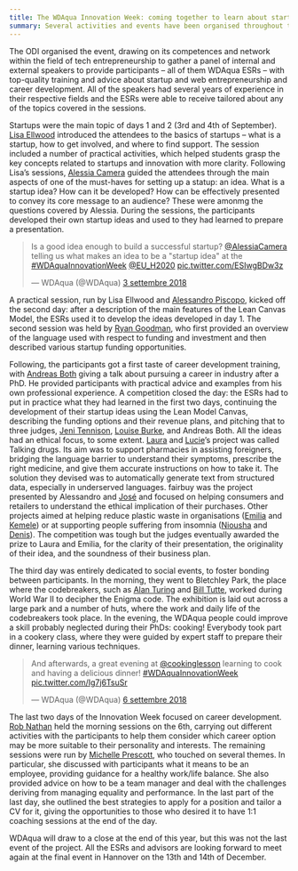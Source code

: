 ```yaml
---
title: The WDAqua Innovation Week: coming together to learn about startups, career development, and cooking!
summary: Several activities and events have been organised throughout the duration of WDAqua to provide its Early Stage Researchers (ESRs) training in broad range of technical and non-technical skills. One of these events has been the WDAqua Innovation Week, which took place in London in the first week of September (3rd to 7th) in the offices of one of its partners, the Open Data Institute (ODI).
---
```


The ODI organised the event, drawing on its competences and network within the field of tech entrepreneurship to gather a panel of internal and external speakers to provide participants – all of them WDAqua ESRs – with top-quality training and advice about startup and web entrepreneurship and career development. 
All of the speakers had several years of experience in their respective fields and the ESRs were able to receive tailored about any of the topics covered in the sessions.

Startups were the main topic of days 1 and 2 (3rd and 4th of September). [Lisa Ellwood](https://www.linkedin.com/in/lisa-ellwood-05808715/?originalSubdomain=uk) introduced the attendees to the basics of startups – what is a startup, how to get involved, and where to find support. The session included a number of practical activities, which helped students grasp the key concepts related to startups and innovation with more clarity.
Following Lisa’s sessions, [Alessia Camera](https://theodi.org/person/alessia-camera/) guided the attendees through the main aspects of one of the must-haves for setting up a statup: an idea. What is a startup idea? How can it be developed? How can be effectively presented to convey its core message to an audience? These were amonmg the questions covered by Alessia. 
During the sessions, the participants developed their own startup ideas and used to they had learned to prepare a presentation.

<blockquote class="twitter-tweet tw-align-center" data-lang="it"><p lang="en" dir="ltr">Is a good idea enough to build a successful startup? <a href="https://twitter.com/AlessiaCamera?ref_src=twsrc%5Etfw">@AlessiaCamera</a> telling us what makes an idea to be a &quot;startup idea&quot; at the <a href="https://twitter.com/hashtag/WDAquaInnovationWeek?src=hash&amp;ref_src=twsrc%5Etfw">#WDAquaInnovationWeek</a> <a href="https://twitter.com/EU_H2020?ref_src=twsrc%5Etfw">@EU_H2020</a> <a href="https://t.co/ESIwgBDw3z">pic.twitter.com/ESIwgBDw3z</a></p>&mdash; WDAqua (@WDAqua) <a href="https://twitter.com/WDAqua/status/1036609379217428480?ref_src=twsrc%5Etfw">3 settembre 2018</a></blockquote>
<script async src="https://platform.twitter.com/widgets.js" charset="utf-8"></script>

A practical session, run by Lisa Ellwood and [Alessandro Piscopo](https://theodi.org/person/alessandro-piscopo/), kicked off the second day: after a description of the main features of the Lean Canvas Model, the ESRs used it to develop the ideas developed in day 1. The second session was held by [Ryan Goodman](https://theodi.org/person/ryan-goodman/), who first provided an overview of the language used with respect to funding and investment and then described various startup funding opportunities.

Following, the participants got a first taste of career development training, with [Andreas Both](http://wdaqua.eu/supervisors/andreas-both/) giving a talk about pursuing a career in industry after a PhD. He provided participants with practical advice and examples from his own professional experience. 
A competition closed the day: the ESRs had to put in practice what they had learned in the first two days, continuing the development of their startup ideas using the Lean Model Canvas, describing the funding options and their revenue plans, and pitching that to three judges, [Jeni Tennison](https://theodi.org/person/jeni-tennison/), [Louise Burke](https://theodi.org/person/louise-burke/), and Andreas Both.
All the ideas had an ethical focus, to some extent. [Laura](http://wdaqua.eu/students/laura-koesten/) and [Lucie](http://wdaqua.eu/students/lucie-aim%C3%A9e-kaffee/)’s project was called Talking drugs. Its aim was to support pharmacies in assisting foreigners, bridging the language barrier to understand their symptoms, prescribe the right medicine, and give them accurate instructions on how to take it. The solution they devised was to automatically generate text from structured data, especially in underserved languages.
fairbuy was the project presented by Alessandro and [José](http://wdaqua.eu/students/jos%C3%A9-m-gim%C3%A9nez-garc%C3%ADa/) and focused on helping consumers and retailers to understand the ethical implication of their purchases. Other projects aimed at helping reduce plastic waste in organisations ([Emilia](http://wdaqua.eu/students/emilia-kacprzak/) and [Kemele](http://wdaqua.eu/students/kemele-m-endris/)) or at supporting people suffering from insomnia ([Niousha](http://wdaqua.eu/students/niousha-hormozi/) and [Denis](http://wdaqua.eu/students/denis-lukovnikov/)). The competition was tough but the judges eventually awarded the prize to Laura and Emilia, for the clarity of their presentation, the originality of their idea, and the soundness of their business plan.

The third day was entirely dedicated to social events, to foster bonding between participants. In the morning, they went to Bletchley Park, the place where the codebreakers, such as [Alan Turing](https://en.wikipedia.org/wiki/Alan_Turing) and [Bill Tutte](https://en.wikipedia.org/wiki/W._T._Tutte), worked during World War II to decipher the Enigma code. The exhibition is laid out across a large park and a number of huts, where the work and daily life of the codebreakers took place. 
In the evening, the WDAqua people could improve a skill probably neglected during their PhDs: cooking! Everybody took part in a cookery class, where they were guided by expert staff to prepare their dinner, learning various techniques.

<blockquote class="twitter-tweet tw-align-center" data-lang="it"><p lang="en" dir="ltr">And afterwards, a great evening at <a href="https://twitter.com/cookinglesson?ref_src=twsrc%5Etfw">@cookinglesson</a> learning to cook and having a delicious dinner! <a href="https://twitter.com/hashtag/WDAquaInnovationWeek?src=hash&amp;ref_src=twsrc%5Etfw">#WDAquaInnovationWeek</a> <a href="https://t.co/Ig7j6TsuSr">pic.twitter.com/Ig7j6TsuSr</a></p>&mdash; WDAqua (@WDAqua) <a href="https://twitter.com/WDAqua/status/1037739398421467139?ref_src=twsrc%5Etfw">6 settembre 2018</a></blockquote>
<script async src="https://platform.twitter.com/widgets.js" charset="utf-8"></script>

The last two days of the Innovation Week focused on career development. [Rob Nathan](http://www.career-counselling-services.co.uk/people/robert-nathan-managing-director/) held the morning sessions on the 6th, carrying out different activities with the participants to help them consider which career option may be more suitable to their personality and interests.
The remaining sessions were run by [Michelle Prescott](https://www.linkedin.com/in/michelle-prescott-fcipd-862b728/), who touched on several themes. In particular, she discussed with participants what it means to be an employee, providing guidance for a healthy work/life balance. She also provided advice on how to be a team manager and deal with the challenges deriving from managing equality and performance. In the last part of the last day, she outlined the best strategies to apply for a position and tailor a CV for it, giving the opportunities to those who desired it to have 1:1 coaching sessions at the end of the day.

WDAqua will draw to a close at the end of this year, but this was not the last event of the project. All the ESRs and advisors are looking forward to meet again at the final event in Hannover on the 13th and 14th of December.


